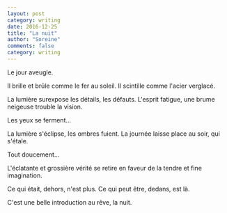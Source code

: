```yaml
---
layout: post
category: writing
date: 2016-12-25
title: "La nuit"
author: "Soreine"
comments: false
category: writing
---
```


<section markdown="1">

Le jour aveugle.

Il brille et brûle comme le fer au soleil. Il scintille comme l'acier verglacé.

La lumière surexpose les détails, les défauts. L'esprit fatigue, une brume neigeuse trouble la vision.

Les yeux se ferment...

La lumière s'éclipse, les ombres fuient. La journée laisse place au soir, qui s'étale.

Tout doucement...

L'éclatante et grossière vérité se retire en faveur de la tendre et fine imagination.

Ce qui était, dehors, n'est plus. Ce qui peut être, dedans, est là.

C'est une belle introduction au rêve, la nuit.

</section>
